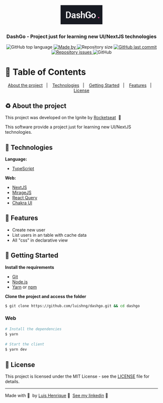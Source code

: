 <h1 align="center">
  <img src=".github/dashgo.png" alt="Logo">
</h1>

<h3 align="center">
  DashGo - Project just for learning new UI/NextJS technologies
</h3>

<p align="center">
  <img alt="GitHub top language" src="https://img.shields.io/github/languages/top/luishng/dashgo?color=181B23">

  <a href="https://www.linkedin.com/in/luishng/">
    <img alt="Made by" src="https://img.shields.io/badge/made%20by-Luis%20Henrique-181B23">
  </a>

  <img alt="Repository size" src="https://img.shields.io/github/repo-size/luishng/dashgo?color=181B23">

  <a href="https://github.com/luishng/dashgo/commits/main">
    <img alt="GitHub last commit" src="https://img.shields.io/github/last-commit/luishng/dashgo?color=181B23">
  </a>

  <a href="https://github.com/luishng/dashgo/issues">
    <img alt="Repository issues" src="https://img.shields.io/github/issues/luishng/dashgo?color=181B23">
  </a>

  <img alt="GitHub" src="https://img.shields.io/github/license/luishng/dashgo?color=181B23">
</p>

# :pushpin: Table of Contents

<p align="center">
  <a href="#recycle-about-the-project">About the project</a>&nbsp;&nbsp;&nbsp;|&nbsp;&nbsp;&nbsp;
  <a href="#-technologies">Technologies</a>&nbsp;&nbsp;&nbsp;|&nbsp;&nbsp;&nbsp;
  <a href="#-getting-started">Getting Started</a>&nbsp;&nbsp;&nbsp;|&nbsp;&nbsp;&nbsp;
  <a href="#-features">Features</a>&nbsp;&nbsp;&nbsp;|&nbsp;&nbsp;&nbsp;
  <a href="#-license">License</a>
</p>

## :recycle: About the project

This project was developed on the Ignite by [Rocketseat](https://rocketseat.com.br/) &nbsp;🚀

This software provide a project just for learning new UI/NextJS technologies.

## 🚀 Technologies

**Language:**
- [TypeScript](https://www.typescriptlang.org/)

**Web:**
- [NextJS](https://nextjs.org/)
- [MirageJS](https://miragejs.com/)
- [React Query](https://react-query.tanstack.com/)
- [Chakra UI](https://chakra-ui.com/)

## 🔗 Features
- Create new user
- List users in an table with cache data
- All "css" in declarative view

## 🏁 Getting Started

**Install the requirements**

- [Git](https://git-scm.com/)
- [Node.js](https://nodejs.org/en/)
- [Yarn](https://classic.yarnpkg.com/) or [npm](https://www.npmjs.com/)

**Clone the project and access the folder**

```bash
$ git clone https://github.com/luishng/dashgo.git && cd dashgo
```

### Web

```bash
# Install the dependencies
$ yarn

# Start the client
$ yarn dev
```

## 📝 License

This project is licensed under the MIT License - see the [LICENSE](LICENSE) file for details.

---

Made with 💜&nbsp; by [Luis Henrique](https://github.com/luishng) 👋 &nbsp;[See my linkedin](https://www.linkedin.com/in/luishng/) 👷
